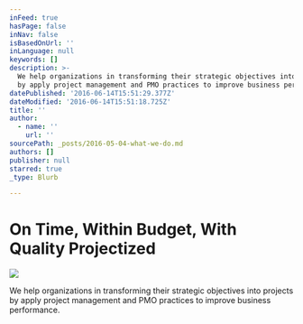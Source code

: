 ```yaml
---
inFeed: true
hasPage: false
inNav: false
isBasedOnUrl: ''
inLanguage: null
keywords: []
description: >-
  We help organizations in transforming their strategic objectives into projects
  by apply project management and PMO practices to improve business performance.
datePublished: '2016-06-14T15:51:29.377Z'
dateModified: '2016-06-14T15:51:18.725Z'
title: ''
author:
  - name: ''
    url: ''
sourcePath: _posts/2016-05-04-what-we-do.md
authors: []
publisher: null
starred: true
_type: Blurb

---
```

# On Time, Within Budget, With Quality Projectized
![](https://the-grid-user-content.s3-us-west-2.amazonaws.com/a053cf3c-c221-4f21-be77-d004d6a00533.png)

We help organizations in transforming their strategic objectives into projects by apply project management and PMO practices to improve business performance.